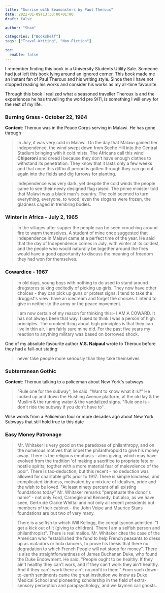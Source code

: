 ```yaml
---
title: "Sunrise with Seamonsters by Paul Theroux"
date: 2022-01-09T13:30:00+01:00
draft: false

author: "Shan"

categories: ["Bookshelf"]
tags: ["Travel-Writing", "Non-Fiction"]

toc:
  enable: false
---
```

<!--more-->

I remember finding this book in a University Students Utility Sale. Someone had just left this book lying around an ignored corner.
This book made me an instant fan of Paul Theroux and his writing style. Since then I have not stopped reading his works and consider
his works as my all-time favourite.

Through this book I realized what a seasoned traveller Theroux is and the experiences he has travelling the world pre 9/11, is something
I will envy for the rest of my life.

### Burning Grass - October 22, 1964

__Context__: Theroux was in the Peace Corps serving in Malawi. He has gone through 

> In July, it was very cold in Malawi. On the day that Malawi gained her independence, the wind swept down from Soche Hill into the
> Central Stadium bringing with it cold mists. The Africans call this wind __Chiperoni__ and dread i because they don't have enough
> clothes to withstand its penetration. They know that it lasts only a few weeks and that once this difficult period is gotten through
> they can go out again into the fields and dig furrows for planting.

> Independence was very dark, yet despite the cold winds the people came to see their newly designed flag raised. The prime minister 
> told that Malawi was a black man's country. The cold seemed to turn everything, everyone, to wood; even the slogans were frozen, the
> gladness caged in trembling bodies.

### Winter in Africa - July 2, 1965

> In the villages after supper the people can be seen crouching around fire to warm themselves. A student of mine once suggested that
> independence in Malawi came at a perfect time of the year. He said that the day of Independence comes in July, with winter at its coldest,
> and the people who would naturally be together around the fires would have a good opportunity to discuss the meaning of freedom they 
> had won for themselves.

### Cowardice - 1967

> In old days, young boys with nothing to do used to stand around drugstores talking excitedly of picking up girls. They now have other
> choices - they can pick up guns or protest signs. I tend to take the druggist's view: have an icecream and forget the choices. I 
> intend to give in neither to the army or the peace movement.

> I am now certain of my reason for thinking this:- I AM A COWARD.
> It has not always been that way. I used to think I was a person of high principles. The crooked thing about high principles is that
> they can live in thin air. I am fairly sure mine did. For the past five years my reaction to anything military was based on borrowed shock.

One of my absolute favourite author __V.S. Naipaul__ wrote to Theroux before they had a fall-out stating:

> never take people more seriously than they take themselves

### Subterranean Gothic

__Context__: Theroux talking to a policeman about New York's subways

> "Rule one for the subway", he said. "Want to know what it is?" He looked up and down the Flushing Avenue platform, at the old lay & the Muslim
> & the running water & the vandalized signs.
> "Rule one is - don't ride the subway if you don't have to".

Wise words from a Policeman four or more decades ago about New York Subways that still hold true to this date

### Easy Money Patronage

> Mr. Whitaker is very good on the paradoxes of philanthropy, and on the numerous motives that impel the philanthropoid to give his money away.
> There is the religious emphasis - alms giving, which may have evolved from the tradition 'of making a sacrifice to propriate fate or hostile
> spirits, togther with a more material fear of malevolence of the poor'. There is tax-deduction, but this recent - no deduction was allowed
> for charitable gifts prior to 1917. There is simple kindness; and complicated kindness, motivated by a mixture of idealism, pride and the wish
> to be loved. "At least ninety percent of all existing foundations today" Mr. Whitaker remarks "perpetuate the donor's name" - not only Ford,
> Carnegie and Kennedy, but also, as we have seen, Gertrude Clarke Whittal and not only all recent presidents but members of their cabinet -
> the John Volpe and Maurice Stans foundations are but two of very many.

> There is a selfish to which Will Kellogg, the cereal tycoon admitted: "I get a kick out of it (giving to children). There I am a selfish person
> and philanthropist". There is real malice. Mr. Whitaker cites the case of the American who "estabilished the fund to help French peasants to dress
> up as matadors or hula dancers, to prove his thesis that there no degradation to which French People will not stoop for money". There is also the 
> straightforwardness of James Buchanan Duke, who found the Duke Endowment. He said, "People ought to be healthy. If they ain't healthy they can't 
> work, and if they can't work they ain't healthy. And if they can't work there ain't no profit in them." From such down-to-earth sentiments came 
> the great institution we know as Duke Medical School and pioneering scholarship in the field of extra-sensory perception and parapsychology, and
> we laymen call ghosts.
